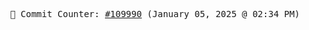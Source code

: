 <p align="center">
    <samp>
        📮 Commit Counter: <a href="https://github.com/Javascript-void0/Javascript-void0/commits/main">#109990</a> (January 05, 2025 @ 02:34 PM)
    </samp>
</p>